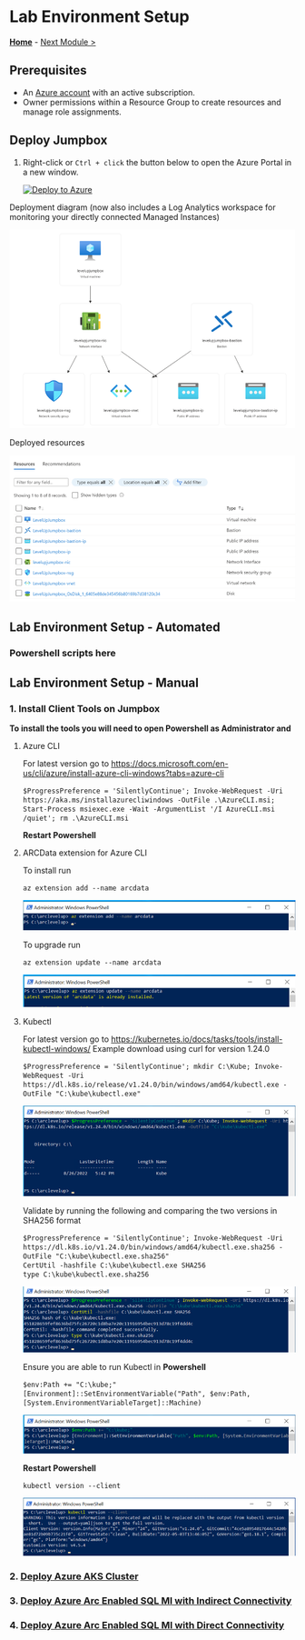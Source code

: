 # Lab Environment Setup

**[Home](../README.md)** - [Next Module >](../modules/aks-deployment.md)

## Prerequisites

* An [Azure account](https://azure.microsoft.com/free/) with an active subscription.
* Owner permissions within a Resource Group to create resources and manage role assignments.

## Deploy Jumpbox

1. Right-click or `Ctrl + click` the button below to open the Azure Portal in a new window.

    [![Deploy to Azure](https://aka.ms/deploytoazurebutton)](https://portal.azure.com/#create/Microsoft.Template/uri/https%3A%2F%2Fraw.githubusercontent.com%2FBobbyH49%2Fazurearcsqlmanagedinstance%2Fmain%2Ftemplates%2Fjumpbox.json)

Deployment diagram (now also includes a Log Analytics workspace for monitoring your directly connected Managed Instances)

![deploy-diagram](media/deploy-diagram.png)

Deployed resources

![lab-resources](media/lab-resources-1.png)


## Lab Environment Setup - Automated

### Powershell scripts here

## Lab Environment Setup - Manual

### 1.  Install Client Tools on Jumpbox

**To install the tools you will need to open Powershell as Administrator and**

1.  Azure CLI

    For latest version go to https://docs.microsoft.com/en-us/cli/azure/install-azure-cli-windows?tabs=azure-cli

    ```text
    $ProgressPreference = 'SilentlyContinue'; Invoke-WebRequest -Uri https://aka.ms/installazurecliwindows -OutFile .\AzureCLI.msi; Start-Process msiexec.exe -Wait -ArgumentList '/I AzureCLI.msi /quiet'; rm .\AzureCLI.msi
    ```

    **Restart Powershell**

2.  ARCData extension for Azure CLI

    To install run 
    ```text
    az extension add --name arcdata
    ```
    ![arc-data-extension-install](media/arc-data-extension-install.png)

    To upgrade run 
    ```text
    az extension update --name arcdata
    ```
    ![arc-data-extension-update](media/arc-data-extension-update.png)

3.  Kubectl
    
    For latest version go to https://kubernetes.io/docs/tasks/tools/install-kubectl-windows/
    Example download using curl for version 1.24.0 

    ```text
    $ProgressPreference = 'SilentlyContinue'; mkdir C:\Kube; Invoke-WebRequest -Uri https://dl.k8s.io/release/v1.24.0/bin/windows/amd64/kubectl.exe -OutFile "C:\kube\kubectl.exe"
    ```
    ![kubectl-install](media/kubectl-install.png)


    Validate by running the following and comparing the two versions in SHA256 format

    ```text
    $ProgressPreference = 'SilentlyContinue'; Invoke-WebRequest -Uri https://dl.k8s.io/v1.24.0/bin/windows/amd64/kubectl.exe.sha256 -OutFile "C:\kube\kubectl.exe.sha256"
    CertUtil -hashfile C:\kube\kubectl.exe SHA256
    type C:\kube\kubectl.exe.sha256
    ```
    ![kubectl-sha5](media/kubectl-sha5.png)

    Ensure you are able to run Kubectl in **Powershell**

    ```text
    $env:Path += "C:\kube;"
    [Environment]::SetEnvironmentVariable("Path", $env:Path, [System.EnvironmentVariableTarget]::Machine)
    ```
    ![kubectl-path](media/kubectl-path.png)

    **Restart Powershell**

    ```text
    kubectl version --client
    ```
    ![kubectl-version](media/kubectl-version.png)


### 2. [Deploy Azure AKS Cluster](./aks-deployment.md)
### 3. [Deploy Azure Arc Enabled SQL MI with Indirect Connectivity](./indirect.md)
### 4. [Deploy Azure Arc Enabled SQL MI with Direct Connectivity](./direct.md)
